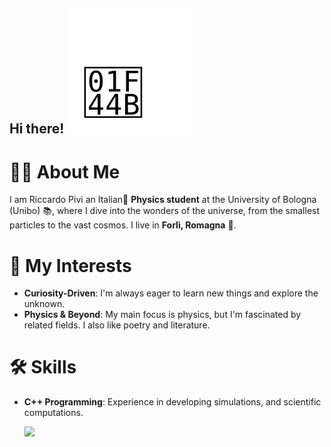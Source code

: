 ## Hi there! ![Animated Hand](hand.svg)  

# 🧑‍🎓 About Me
I am Riccardo Pivi an Italian🤌 **Physics student** at the University of Bologna (Unibo) 📚, where I dive into the wonders of the universe, from the smallest particles to the vast cosmos. I live in **Forlì, Romagna** 🐓.

# 🌱 My Interests
- **Curiosity-Driven**: I'm always eager to learn new things and explore the unknown.
- **Physics & Beyond**: My main focus is physics, but I'm fascinated by related fields. I also like poetry and literature.

# 🛠️ Skills
- **C++ Programming**: Experience in developing simulations, and scientific computations.

  <a href="https://github.com/anuraghazra/github-readme-stats">
  <img width=42.3% src="https://github-readme-stats.vercel.app/api/top-langs/?username=rpivi&theme=dark&layout=donut&langs_count=7&hide=tex" /></a>
<!--
**rpivi/rpivi** is a ✨ _special_ ✨ repository because its `README.md` (this file) appears on your GitHub profile.
-->
